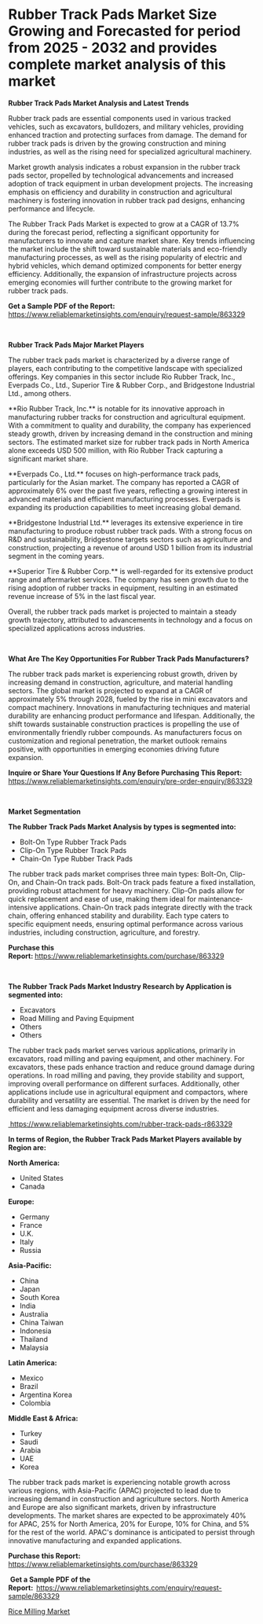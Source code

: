 <p><h1>Rubber Track Pads Market Size Growing and Forecasted for period from 2025 - 2032 and provides complete market analysis of this market</h1></p><p><strong>Rubber Track Pads Market Analysis and Latest Trends</strong></p>
<p><p>Rubber track pads are essential components used in various tracked vehicles, such as excavators, bulldozers, and military vehicles, providing enhanced traction and protecting surfaces from damage. The demand for rubber track pads is driven by the growing construction and mining industries, as well as the rising need for specialized agricultural machinery. </p><p>Market growth analysis indicates a robust expansion in the rubber track pads sector, propelled by technological advancements and increased adoption of track equipment in urban development projects. The increasing emphasis on efficiency and durability in construction and agricultural machinery is fostering innovation in rubber track pad designs, enhancing performance and lifecycle.</p><p>The Rubber Track Pads Market is expected to grow at a CAGR of 13.7% during the forecast period, reflecting a significant opportunity for manufacturers to innovate and capture market share. Key trends influencing the market include the shift toward sustainable materials and eco-friendly manufacturing processes, as well as the rising popularity of electric and hybrid vehicles, which demand optimized components for better energy efficiency. Additionally, the expansion of infrastructure projects across emerging economies will further contribute to the growing market for rubber track pads.</p></p>
<p><strong>Get a Sample PDF of the Report:&nbsp;</strong> <a href="https://www.reliablemarketinsights.com/enquiry/request-sample/863329?utm_campaign=3507&utm_medium=2&utm_source=Github&utm_content=ia&utm_term=08042025&utm_id=rubber-track-pads">https://www.reliablemarketinsights.com/enquiry/request-sample/863329</a></p>
<p>&nbsp;</p>
<p><strong>Rubber Track Pads Major Market Players</strong></p>
<p><p>The rubber track pads market is characterized by a diverse range of players, each contributing to the competitive landscape with specialized offerings. Key companies in this sector include Rio Rubber Track, Inc., Everpads Co., Ltd., Superior Tire & Rubber Corp., and Bridgestone Industrial Ltd., among others.</p><p>**Rio Rubber Track, Inc.** is notable for its innovative approach in manufacturing rubber tracks for construction and agricultural equipment. With a commitment to quality and durability, the company has experienced steady growth, driven by increasing demand in the construction and mining sectors. The estimated market size for rubber track pads in North America alone exceeds USD 500 million, with Rio Rubber Track capturing a significant market share.</p><p>**Everpads Co., Ltd.** focuses on high-performance track pads, particularly for the Asian market. The company has reported a CAGR of approximately 6% over the past five years, reflecting a growing interest in advanced materials and efficient manufacturing processes. Everpads is expanding its production capabilities to meet increasing global demand.</p><p>**Bridgestone Industrial Ltd.** leverages its extensive experience in tire manufacturing to produce robust rubber track pads. With a strong focus on R&D and sustainability, Bridgestone targets sectors such as agriculture and construction, projecting a revenue of around USD 1 billion from its industrial segment in the coming years.</p><p>**Superior Tire & Rubber Corp.** is well-regarded for its extensive product range and aftermarket services. The company has seen growth due to the rising adoption of rubber tracks in equipment, resulting in an estimated revenue increase of 5% in the last fiscal year.</p><p>Overall, the rubber track pads market is projected to maintain a steady growth trajectory, attributed to advancements in technology and a focus on specialized applications across industries.</p></p>
<p>&nbsp;</p>
<p><strong>What Are The Key Opportunities For Rubber Track Pads Manufacturers?</strong></p>
<p><p>The rubber track pads market is experiencing robust growth, driven by increasing demand in construction, agriculture, and material handling sectors. The global market is projected to expand at a CAGR of approximately 5% through 2028, fueled by the rise in mini excavators and compact machinery. Innovations in manufacturing techniques and material durability are enhancing product performance and lifespan. Additionally, the shift towards sustainable construction practices is propelling the use of environmentally friendly rubber compounds. As manufacturers focus on customization and regional penetration, the market outlook remains positive, with opportunities in emerging economies driving future expansion.</p></p>
<p><strong>Inquire or Share Your Questions If Any Before Purchasing This Report:</strong> <a href="https://www.reliablemarketinsights.com/enquiry/pre-order-enquiry/863329?utm_campaign=3507&utm_medium=2&utm_source=Github&utm_content=ia&utm_term=08042025&utm_id=rubber-track-pads">https://www.reliablemarketinsights.com/enquiry/pre-order-enquiry/863329</a></p>
<p>&nbsp;</p>
<p><strong>Market Segmentation</strong></p>
<p><strong>The Rubber Track Pads Market Analysis by types is segmented into:</strong></p>
<p><ul><li>Bolt-On Type Rubber Track Pads</li><li>Clip-On Type Rubber Track Pads</li><li>Chain-On Type Rubber Track Pads</li></ul></p>
<p><p>The rubber track pads market comprises three main types: Bolt-On, Clip-On, and Chain-On track pads. Bolt-On track pads feature a fixed installation, providing robust attachment for heavy machinery. Clip-On pads allow for quick replacement and ease of use, making them ideal for maintenance-intensive applications. Chain-On track pads integrate directly with the track chain, offering enhanced stability and durability. Each type caters to specific equipment needs, ensuring optimal performance across various industries, including construction, agriculture, and forestry.</p></p>
<p><strong>Purchase this Report:&nbsp;</strong><a href="https://www.reliablemarketinsights.com/purchase/863329?utm_campaign=3507&utm_medium=2&utm_source=Github&utm_content=ia&utm_term=08042025&utm_id=rubber-track-pads">https://www.reliablemarketinsights.com/purchase/863329</a></p>
<p>&nbsp;</p>
<p><strong>The Rubber Track Pads Market Industry Research by Application is segmented into:</strong></p>
<p><ul><li>Excavators</li><li>Road Milling and Paving Equipment</li><li>Others</li><li>Others</li></ul></p>
<p><p>The rubber track pads market serves various applications, primarily in excavators, road milling and paving equipment, and other machinery. For excavators, these pads enhance traction and reduce ground damage during operations. In road milling and paving, they provide stability and support, improving overall performance on different surfaces. Additionally, other applications include use in agricultural equipment and compactors, where durability and versatility are essential. The market is driven by the need for efficient and less damaging equipment across diverse industries.</p></p>
<p><a href="https://www.reliablemarketinsights.com/rubber-track-pads-r863329?utm_campaign=3507&utm_medium=2&utm_source=Github&utm_content=ia&utm_term=08042025&utm_id=rubber-track-pads">&nbsp;https://www.reliablemarketinsights.com/rubber-track-pads-r863329</a></p>
<p><strong>In terms of Region, the Rubber Track Pads Market Players available by Region are:</strong></p>
<p>
    <p> <strong> North America: </strong>
        <ul>
            <li>United States</li>
            <li>Canada</li>
        </ul>
        </p> 
    <p> <strong> Europe: </strong>
        <ul>
            <li>Germany</li>
            <li>France</li>
            <li>U.K.</li>
            <li>Italy</li>
            <li>Russia</li>
        </ul>
        </p> 
    <p> <strong> Asia-Pacific: </strong>
        <ul>
            <li>China</li>
            <li>Japan</li>
            <li>South Korea</li>
            <li>India</li>
            <li>Australia</li>
            <li>China Taiwan</li>
            <li>Indonesia</li>
            <li>Thailand</li>
            <li>Malaysia</li>
        </ul>
        </p> 
    <p> <strong> Latin America: </strong>
        <ul>
            <li>Mexico</li>
            <li>Brazil</li>
            <li>Argentina Korea</li>
            <li>Colombia</li>
        </ul>
        </p> 
    <p> <strong> Middle East & Africa: </strong>
        <ul>
            <li>Turkey</li>
            <li>Saudi</li>
            <li>Arabia</li>
            <li>UAE</li>
            <li>Korea</li>
        </ul>
    </p>
    </p>
<p><p>The rubber track pads market is experiencing notable growth across various regions, with Asia-Pacific (APAC) projected to lead due to increasing demand in construction and agriculture sectors. North America and Europe are also significant markets, driven by infrastructure developments. The market shares are expected to be approximately 40% for APAC, 25% for North America, 20% for Europe, 10% for China, and 5% for the rest of the world. APAC's dominance is anticipated to persist through innovative manufacturing and expanded applications.</p></p>
<p><strong>Purchase this Report: </strong><a href="https://www.reliablemarketinsights.com/purchase/863329?utm_campaign=3507&utm_medium=2&utm_source=Github&utm_content=ia&utm_term=08042025&utm_id=rubber-track-pads">https://www.reliablemarketinsights.com/purchase/863329</a></p>
<p>&nbsp;<strong>Get a Sample PDF of the Report:&nbsp;&nbsp;</strong><a href="https://www.reliablemarketinsights.com/enquiry/request-sample/863329?utm_campaign=3507&utm_medium=2&utm_source=Github&utm_content=ia&utm_term=08042025&utm_id=rubber-track-pads">https://www.reliablemarketinsights.com/enquiry/request-sample/863329</a></p>
<p><strong></strong></p>
<p><p><a href="https://github.com/neilycalanww/Market-Research-Report-List-1/blob/main/rice-milling-market.md?utm_campaign=3507&utm_medium=2&utm_source=Github&utm_content=ia&utm_term=08042025&utm_id=rubber-track-pads">Rice Milling Market</a></p></p>